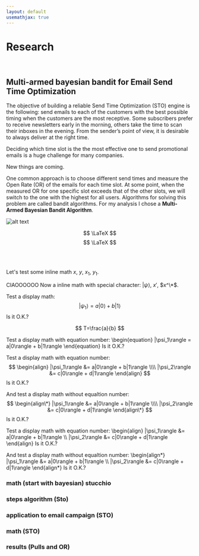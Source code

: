 ```yaml
---
layout: default
usemathjax: true
---
```


# Research

<br>

## Multi-armed bayesian bandit for Email Send Time Optimization

The objective of building a reliable Send Time Optimization (STO) engine is the following: send emails to each of the customers with the best possible timing when the customers are the most receptive. Some subscribers prefer to receive newsletters early in the morning, others take the time to scan their inboxes in the evening.  From the sender’s point of view, it is desirable to always deliver at the right time.

Deciding which time slot is the the most effective one to send promotional emails is a huge challenge for many companies.

New things are coming.

One common approach is to choose different send times and measure the Open Rate (OR) of the emails for each time slot. At some point, when the measured OR for one specific slot exceeds that of the other slots, we will switch to the one with the highest for all users. Algorithms for solving this problem are called bandit algorithms. For my analysis I chose a **Multi-Armed Bayesian Bandit Algorithm**.
<br>


![alt text](https://cdn-images-1.medium.com/max/1600/1*Tt8A6mP98ibBlrlFD5UJxg.png)

$$ \LaTeX $$
$$ \LaTeX $$



<br>
<br>



Let's test some inline math $x$, $y$, $x_1$, $y_1$.

CIAOOOOOO
Now a inline math with special character: $|\psi\rangle$, $x'$, $x^\*$.

Test a display math:
$$
   |\psi_1\rangle = a|0\rangle + b|1\rangle
$$
Is it O.K.?

$$
   T=\frac{a}{b}
$$

Test a display math with equation number:
\begin{equation}
   |\psi_1\rangle = a|0\rangle + b|1\rangle
\end{equation}
Is it O.K.?

Test a display math with equation number:
$$
  \begin{align}
    |\psi_1\rangle &= a|0\rangle + b|1\rangle \\\\
    |\psi_2\rangle &= c|0\rangle + d|1\rangle
  \end{align}
$$
Is it O.K.?

And test a display math without equaltion number:
$$
  \begin{align\*}
    |\psi_1\rangle &= a|0\rangle + b|1\rangle \\\\
    |\psi_2\rangle &= c|0\rangle + d|1\rangle
  \end{align\*}
$$
Is it O.K.?

Test a display math with equation number:
\begin{align}
    |\psi_1\rangle &= a|0\rangle + b|1\rangle \\\\
    |\psi_2\rangle &= c|0\rangle + d|1\rangle
\end{align}
Is it O.K.?

And test a display math without equaltion number:
\begin{align\*}
    |\psi_1\rangle &= a|0\rangle + b|1\rangle \\\\
    |\psi_2\rangle &= c|0\rangle + d|1\rangle
\end{align\*}
Is it O.K.?


### math (start with bayesian) stucchio
### steps algorithm (Sto)
### application to email campaign (STO)
### math (STO)
### results (Pulls and OR)



<br>
<br>
